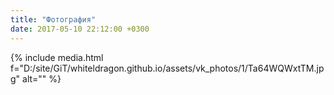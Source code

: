 ```yaml
---
title: "Фотография"
date: 2017-05-10 22:12:00 +0300
---
```



{% include media.html f="D:/site/GiT/whiteldragon.github.io/assets/vk_photos/1/Ta64WQWxtTM.jpg" alt="" %}
